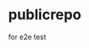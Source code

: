 # publicrepo
for e2e test











































































































































































































































































































































































































































































































































































































































































































































































































































































































































































































































































































































































































































































































































































































































































































































































































































































































































































































































































































































































































































































































































































































































































































































































































































































































































































































































































































































































































































































































































































































































































































































































































































































































































































































































































































































































































































































































































































































































































































































































































































